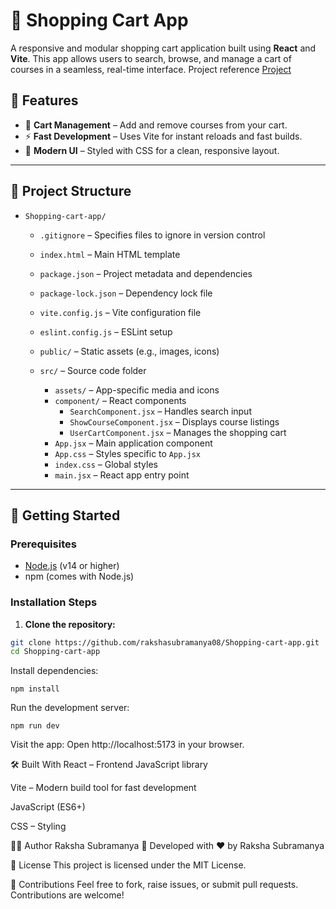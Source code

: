 # 🛒 Shopping Cart App

A responsive and modular shopping cart application built using **React** and **Vite**. This app allows users to search, browse, and manage a cart of courses in a seamless, real-time interface. Project reference [Project](https://www.geeksforgeeks.org/reactjs/shopping-cart-app-using-react/)

## 📌 Features
- 🛒 **Cart Management** – Add and remove courses from your cart.
- ⚡ **Fast Development** – Uses Vite for instant reloads and fast builds.
- 🎨 **Modern UI** – Styled with CSS for a clean, responsive layout.

---

## 📂 Project Structure

- `Shopping-cart-app/`
  - `.gitignore` – Specifies files to ignore in version control  
  - `index.html` – Main HTML template  
  - `package.json` – Project metadata and dependencies  
  - `package-lock.json` – Dependency lock file  
  - `vite.config.js` – Vite configuration file  
  - `eslint.config.js` – ESLint setup

  - `public/` – Static assets (e.g., images, icons)

  - `src/` – Source code folder  
    - `assets/` – App-specific media and icons  
    - `component/` – React components  
      - `SearchComponent.jsx` – Handles search input  
      - `ShowCourseComponent.jsx` – Displays course listings  
      - `UserCartComponent.jsx` – Manages the shopping cart  
    - `App.jsx` – Main application component  
    - `App.css` – Styles specific to `App.jsx`  
    - `index.css` – Global styles  
    - `main.jsx` – React app entry point

---
## 🚀 Getting Started

### Prerequisites

- [Node.js](https://nodejs.org/) (v14 or higher)
- npm (comes with Node.js)

### Installation Steps

1. **Clone the repository:**

```bash
git clone https://github.com/rakshasubramanya08/Shopping-cart-app.git
cd Shopping-cart-app
```
Install dependencies:
```
npm install 
```

Run the development server:
```
npm run dev
```
Visit the app:
Open http://localhost:5173 in your browser.

🛠️ Built With
React – Frontend JavaScript library

Vite – Modern build tool for fast development

JavaScript (ES6+)

CSS – Styling

🧑‍💻 Author
Raksha Subramanya
📍 Developed with ❤️ by Raksha Subramanya

📄 License
This project is licensed under the MIT License.

🙌 Contributions
Feel free to fork, raise issues, or submit pull requests. Contributions are welcome!

